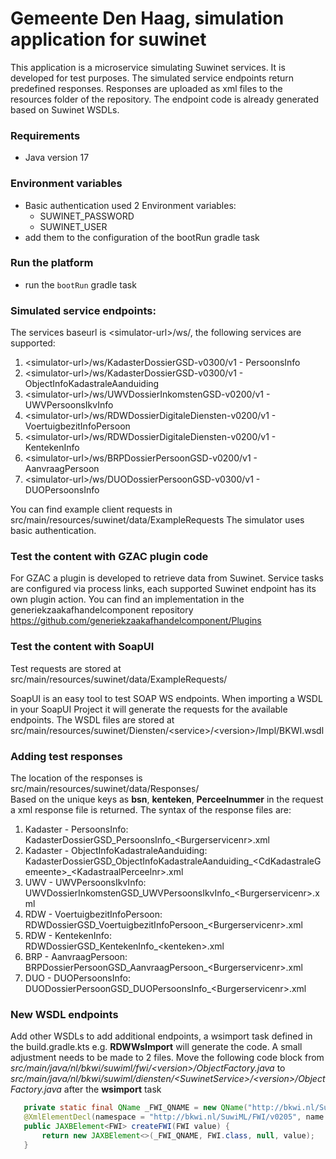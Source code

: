 # Gemeente Den Haag, simulation application for suwinet

This application is a microservice simulating Suwinet services. It is developed for test purposes.  The simulated service endpoints return predefined responses. Responses are uploaded as xml files to the resources folder of the repository. 
The endpoint code is already generated based on Suwinet WSDLs.

### Requirements

- Java version 17

### Environment variables

* Basic authentication used 2 Environment variables:
  * SUWINET_PASSWORD
  * SUWINET_USER
* add them to the configuration of the bootRun gradle task

### Run the platform

* run the `bootRun` gradle task

### Simulated service endpoints:

The services baseurl is \<simulator-url\>/ws/, the following services are supported: 
  1. \<simulator-url\>/ws/KadasterDossierGSD-v0300/v1 - PersoonsInfo 
  2. \<simulator-url\>/ws/KadasterDossierGSD-v0300/v1 - ObjectInfoKadastraleAanduiding
  3. \<simulator-url\>/ws/UWVDossierInkomstenGSD-v0200/v1 - UWVPersoonsIkvInfo
  4. \<simulator-url\>/ws/RDWDossierDigitaleDiensten-v0200/v1 - VoertuigbezitInfoPersoon
  5. \<simulator-url\>/ws/RDWDossierDigitaleDiensten-v0200/v1 - KentekenInfo
  6. \<simulator-url\>/ws/BRPDossierPersoonGSD-v0200/v1 - AanvraagPersoon
  7. \<simulator-url\>/ws/DUODossierPersoonGSD-v0300/v1 - DUOPersoonsInfo

You can find example client requests in src/main/resources/suwinet/data/ExampleRequests
The simulator uses basic authentication.

### Test the content with GZAC plugin code
For GZAC a plugin is developed to retrieve data from Suwinet. Service tasks are configured via process links, each supported Suwinet endpoint has its own plugin action.
You can find an implementation in the generiekzaakafhandelcomponent repository https://github.com/generiekzaakafhandelcomponent/Plugins

### Test the content with SoapUI
Test requests are stored at src/main/resources/suwinet/data/ExampleRequests/

SoapUI is an easy tool to test SOAP WS endpoints. When importing a WSDL in your SoapUI Project it will generate the requests for the available endpoints. 
The WSDL files are stored at src/main/resources/suwinet/Diensten/\<service\>/\<version\>/Impl/BKWI.wsdl

### Adding test responses

The location of the responses is src/main/resources/suwinet/data/Responses/<BR>
Based on the unique keys as **bsn**, **kenteken**, **Perceelnummer** in the request a xml response file is returned.
The syntax of the response files are:
1. Kadaster - PersoonsInfo:<BR>KadasterDossierGSD_PersoonsInfo_\<Burgerservicenr\>.xml
2. Kadaster - ObjectInfoKadastraleAanduiding:<BR>KadasterDossierGSD_ObjectInfoKadastraleAanduiding_\<CdKadastraleGemeente\>_\<KadastraalPerceelnr\>.xml
3. UWV - UWVPersoonsIkvInfo:<BR>UWVDossierInkomstenGSD_UWVPersoonsIkvInfo_\<Burgerservicenr\>.xml
4. RDW - VoertuigbezitInfoPersoon:<BR>RDWDossierGSD_VoertuigbezitInfoPersoon_\<Burgerservicenr\>.xml
5. RDW - KentekenInfo:<BR>RDWDossierGSD_KentekenInfo_\<kenteken\>.xml
6. BRP - AanvraagPersoon:<BR>BRPDossierPersoonGSD_AanvraagPersoon_\<Burgerservicenr\>.xml
7. DUO - DUOPersoonsInfo:<BR>DUODossierPersoonGSD_DUOPersoonsInfo_\<Burgerservicenr\>.xml

### New WSDL endpoints

Add other WSDLs to add additional endpoints, a wsimport task defined in the build.gradle.kts e.g. **RDWWsImport** will generate the code.
A small adjustment needs to be made to 2 files. Move the following code block from *src/main/java/nl/bkwi/suwiml/fwi/\<version\>/ObjectFactory.java* to *src/main/java/nl/bkwi/suwiml/diensten/\<SuwinetService\>/\<version\>/ObjectFactory.java* after the **wsimport** task

```java
   private static final QName _FWI_QNAME = new QName("http://bkwi.nl/SuwiML/FWI/v0205", "FWI");
   @XmlElementDecl(namespace = "http://bkwi.nl/SuwiML/FWI/v0205", name = "FWI")
   public JAXBElement<FWI> createFWI(FWI value) {
       return new JAXBElement<>(_FWI_QNAME, FWI.class, null, value);
   }
```

